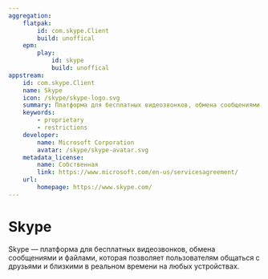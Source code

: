 ```yaml
---
aggregation:
    flatpak:
        id: com.skype.Client
        build: unoffical
    epm:
        play:
            id: skype
            build: unoffical
appstream:
    id: com.skype.Client
    name: Skype
    icon: /skype/skype-logo.svg
    summary: Платформа для бесплатных видеозвонков, обмена сообщениями и файлами
    keywords:
        - proprietary
        - restrictions
    developer:
        name: Microsoft Corporation
        avatar: /skype/skype-avatar.svg
    metadata_license:
        name: Собственная
        link: https://www.microsoft.com/en-us/servicesagreement/
    url:
        homepage: https://www.skype.com/
---
```


# Skype

Skype — платформа для бесплатных видеозвонков, обмена сообщениями и файлами, которая позволяет пользователям общаться с друзьями и близкими в реальном времени на любых устройствах.

<!--@include: @apps/_parts/install/content-flatpak.md-->
<!--@include: @apps/_parts/install/content-epm-play.md-->
